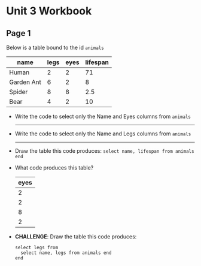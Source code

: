 # Unit 3 Workbook

## Page 1

Below is a table bound to the id `animals`

| name       | legs | eyes | lifespan |
|------------|------|------|----------|
| Human      | 2    | 2    | 71       |
| Garden Ant | 6    | 2    | 8        |
| Spider     | 8    | 8    | 2.5      |
| Bear       | 4    | 2    | 10       |

 - Write the code to select only the Name 
   and Eyes columns from `animals`
   _______________________________

 - Write the code to select only the Name 
   and Legs columns from `animals`
   _______________________________

 - Draw the table this code produces:
   `select name, lifespan from animals end` 

 - What code produces this table?
   
   | eyes |
   |------|
   | 2    |
   | 2    |
   | 8    |
   | 2    |

 - **CHALLENGE**:  Draw the table this code
   produces:
   ```
   select legs from
     select name, legs from animals end
   end
   ```

